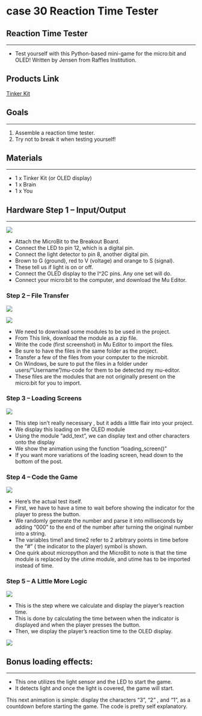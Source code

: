 # case 30 Reaction Time Tester

## Reaction Time Tester
---
- Test yourself with this Python-based mini-game for the micro:bit and OLED! Written by Jensen from Raffles Institution.


## Products Link

[Tinker Kit](https://www.elecfreaks.com/micro-bit-tinker-kit.html)

## Goals
---

 1. Assemble a reaction time tester.
 2. Try not to break it when testing yourself!



## Materials
---
- 1 x Tinker Kit (or OLED display)
- 1 x Brain
- 1 x You


## Hardware Step 1 – Input/Output
---

![](./images/iEF8mjS.jpg)

- Attach the MicroBit to the Breakout Board.
- Connect the LED to pin 12, which is a digital pin.
- Connect the light detector to pin 8, another digital pin.
- Brown to G (ground), red to V (voltage) and orange to S (signal).
- These tell us if light is on or off.
- Connect the OLED display to the I^2C pins. Any one set will do.
- Connect your micro:bit to the computer, and download the Mu Editor.



### Step 2 – File Transfer


![](./images/GTOykBX.png)

![](./images/GheA49n.png)

- We need to download some modules to be used in the project.
- From This link, download the module as a zip file.
- Write the code (first screenshot)  in Mu Editor to import the files.
- Be sure to have the files in the same folder as the project.
- Transfer a few of the files from your computer to the microbit.
- On Windows, be sure to put the files in a folder under users/”Username”/mu-code for them to be detected my mu-editor.
- These files are the modules that are not originally present on the micro:bit for you to import.


### Step 3 – Loading Screens


![](./images/a673xL0.png)


- This step isn’t really necessary , but it adds a little flair into your project.
- We display this loading on the OLED module
- Using the module “add_text”, we can display text and other characters onto the display
- We show the animation using the function “loading_screen()”
- If you want more variations of the loading screen, head down to the bottom of the post.


### Step 4 – Code the Game


![](./images/FFzB46b.png)

- Here’s the actual test itself.
- First, we have to have a time to wait before showing the indicator for the player to press the button.
- We randomly generate the number and parse it into milliseconds by adding “000” to the end of the number after turning the original number into a string.
- The variables time1 and time2 refer to 2 arbitrary points in time before the “#” ( the indicator to the player) symbol is shown.
- One quirk about micropython and the MicroBit to note is that the time module is replaced by the utime module, and utime has to be imported instead of time.



### Step 5 – A Little More Logic


![](./images/brOmadg.png)

- This is the step where we calculate and display the player’s reaction time.
- This is done by calculating the time between when the indicator is displayed and when the player presses the button.
- Then, we display the player’s reaction time to the OLED display.

![](./images/siPzaXf.jpg)


## Bonus loading effects:
---

- This one utilizes the light sensor and the LED to start the game.
- It detects light and once the light is covered, the game will start.

This next animation is simple: display the characters “3”, “2” , and “1”, as a countdown before starting the game. The code is pretty self explanatory.
